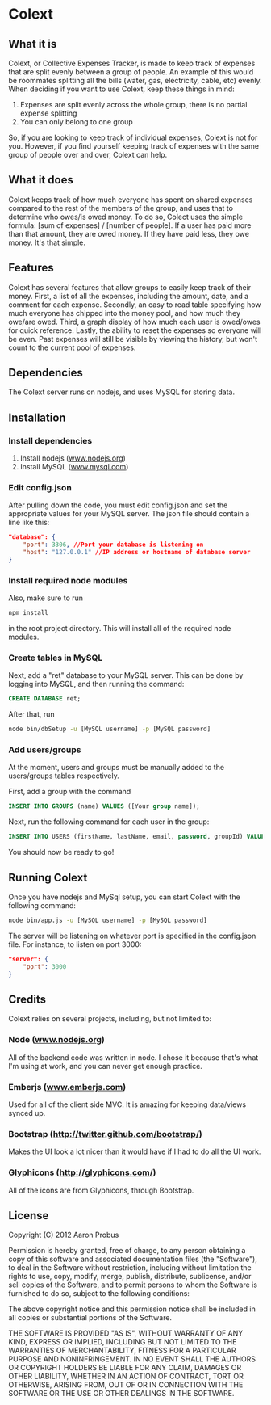 # Colext

## What it is

Colext, or Collective Expenses Tracker, is made to keep track of
expenses that are split evenly between a group of people. An example
of this would be roommates splitting all the bills (water, gas,
electricity, cable, etc) evenly. When deciding if you want to use
Colext, keep these things in mind:


1. Expenses are split evenly across the whole group, there is no
partial expense splitting
2. You can only belong to one group

So, if you are looking to keep track of individual expenses, Colext
is not for you. However, if you find yourself keeping track of expenses
with the same group of people over and over, Colext can help.

## What it does

Colext keeps track of how much everyone has spent on shared expenses
compared to the rest of the members of the group, and uses that to
determine who owes/is owed money. To do so, Colect uses the simple
formula: [sum of expenses] / [number of people]. If a user has paid
more than that amount, they are owed money. If they have paid less,
they owe money. It's that simple.

## Features

Colext has several features that allow groups to easily keep track of
their money. First, a list of all the expenses, including the amount,
date, and a comment for each expense. Secondly, an easy to read table
specifying how much everyone has chipped into the money pool, and how
much they owe/are owed. Third, a graph display of how much each user
is owed/owes for quick reference. Lastly, the ability to reset the
expenses so everyone will be even. Past expenses will still be visible
by viewing the history, but won't count to the current pool of expenses.

## Dependencies

The Colext server runs on nodejs, and uses MySQL for storing data.

## Installation

### Install dependencies

1. Install nodejs (www.nodejs.org)
2. Install MySQL (www.mysql.com)

### Edit config.json

After pulling down the code, you must edit config.json and set the
appropriate values for your MySQL server. The json file should contain
a line like this:

```json
"database": {
    "port": 3306, //Port your database is listening on
    "host": "127.0.0.1" //IP address or hostname of database server
}
```

### Install required node modules

Also, make sure to run
```bash
npm install
```
in the root project directory. This will install all of the required node
modules.

### Create tables in MySQL

Next, add a "ret" database to your MySQL server. This can be done by logging
into MySQL, and then running the command:
```sql
CREATE DATABASE ret;
```

After that, run
```bash
node bin/dbSetup -u [MySQL username] -p [MySQL password]
```

### Add users/groups

At the moment, users and groups must be manually added to the users/groups tables
respectively.

First, add a group with the command
```sql
INSERT INTO GROUPS (name) VALUES ([Your group name]);
```

Next, run the following command for each user in the group:
```sql
INSERT INTO USERS (firstName, lastName, email, password, groupId) VALUES ([User's first name], [User's last name], [User's email], [User's password], [Id of the group just created]);
```

You should now be ready to go!

## Running Colext

Once you have nodejs and MySql setup, you can start Colext with the following
command:

```bash
node bin/app.js -u [MySQL username] -p [MySQL password]
```

The server will be listening on whatever port is specified in the config.json
file. For instance, to listen on port 3000:
```json
"server": {
    "port": 3000
}
```

## Credits

Colext relies on several projects, including, but not limited to:

### Node (www.nodejs.org)

All of the backend code was written in node. I chose it because that's what I'm
using at work, and you can never get enough practice.

### Emberjs (www.emberjs.com)

Used for all of the client side MVC. It is amazing for keeping data/views
synced up.

### Bootstrap (http://twitter.github.com/bootstrap/)

Makes the UI look a lot nicer than it would have if I had to do all the UI work.

### Glyphicons (http://glyphicons.com/)

All of the icons are from Glyphicons, through Bootstrap.

## License

Copyright (C) 2012 Aaron Probus

Permission is hereby granted, free of charge, to any person obtaining a copy of this software and associated documentation files (the "Software"), to deal in the Software without restriction, including without limitation the rights to use, copy, modify, merge, publish, distribute, sublicense, and/or sell copies of the Software, and to permit persons to whom the Software is furnished to do so, subject to the following conditions:

The above copyright notice and this permission notice shall be included in all copies or substantial portions of the Software.

THE SOFTWARE IS PROVIDED "AS IS", WITHOUT WARRANTY OF ANY KIND, EXPRESS OR IMPLIED, INCLUDING BUT NOT LIMITED TO THE WARRANTIES OF MERCHANTABILITY, FITNESS FOR A PARTICULAR PURPOSE AND NONINFRINGEMENT. IN NO EVENT SHALL THE AUTHORS OR COPYRIGHT HOLDERS BE LIABLE FOR ANY CLAIM, DAMAGES OR OTHER LIABILITY, WHETHER IN AN ACTION OF CONTRACT, TORT OR OTHERWISE, ARISING FROM, OUT OF OR IN CONNECTION WITH THE SOFTWARE OR THE USE OR OTHER DEALINGS IN THE SOFTWARE.
